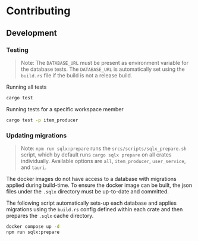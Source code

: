 # Contributing

## Development

### Testing

> Note: The `DATABASE_URL` must be present as environment variable for the database tests. The `DATABASE_URL` is automatically set using the `build.rs` file if the build is not a release build.

Running all tests

```sh
cargo test
```

Running tests for a specific workspace member

```sh
cargo test -p item_producer
```

### Updating migrations

> Note: `npm run sqlx:prepare` runs the `srcs/scripts/sqlx_prepare.sh` script, which by default runs `cargo sqlx prepare` on all crates individually. Available options are `all`, `item_producer`, `user_service`, and `tauri`.

The docker images do not have access to a database with migrations applied during build-time. To ensure the docker image can be built, the json files under the `.sqlx` directory must be up-to-date and committed.

The following script automatically sets-up each database and applies migrations using the `build.rs` config defined within each crate and then prepares the `.sqlx` cache directory.

```sh
docker compose up -d
npm run sqlx:prepare
```
